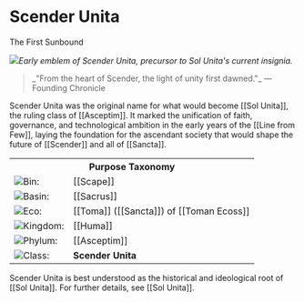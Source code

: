 <!-- wiki-header-section:start -->
# Scender Unita
<p class="nickname">The First Sunbound</p>

<img src="wiki_images/Scender.png"><i>Early emblem of Scender Unita, precursor to Sol Unita's current insignia.</i></img>

<blockquote class="wiki-quote">
    _"From the heart of Scender, the light of unity first dawned."_  
    <span class="wiki-quote-attribution">—Founding Chronicle</span>
</blockquote>

Scender Unita was the original name for what would become [[Sol Unita]], the ruling class of [[Asceptim]]. It marked the unification of faith, governance, and technological ambition in the early years of the [[Line from Few]], laying the foundation for the ascendant society that would shape the future of [[Scender]] and all of [[Sancta]].
<!-- wiki-header-section:end -->

<!-- taxonomy-table-section:start -->
<div class="taxonomy-table">
  <table>
    <tr>
      <th colspan="3">Purpose Taxonomy</th>
    </tr>
    <tr>
      <td class="taxon-label"><img src="svg/bin.svg" class="taxon-icon">Bin:</td>
      <td class="taxon-content" colspan="2">[[Scape]]</td>
    </tr>
    <tr>
      <td class="taxon-label"><img src="svg/basin.svg" class="taxon-icon">Basin:</td>
      <td class="taxon-content" colspan="2">[[Sacrus]]</td>
    </tr>
    <tr>
      <td class="taxon-label"><img src="svg/eco.svg" class="taxon-icon">Eco:</td>
      <td class="taxon-content" colspan="2">[[Toma]] ([[Sancta]]) of [[Toman Ecoss]]</td>
    </tr>
    <tr>
      <td class="taxon-label"><img src="svg/kingdom.svg" class="taxon-icon">Kingdom:</td>
      <td class="taxon-content" colspan="2">[[Huma]]</td>
    </tr>
    <tr>
      <td class="taxon-label"><img src="svg/phylum.svg" class="taxon-icon">Phylum:</td>
      <td class="taxon-content" colspan="2">[[Asceptim]]</td>
    </tr>
    <tr>
      <td class="taxon-label"><img src="svg/class.svg" class="taxon-icon">Class:</td>
      <td class="taxon-content" colspan="2"><strong>Scender Unita</strong></td>
    </tr>
  </table>
</div>
<!-- taxonomy-table-section:end -->

Scender Unita is best understood as the historical and ideological root of [[Sol Unita]]. For further details, see [[Sol Unita]].
